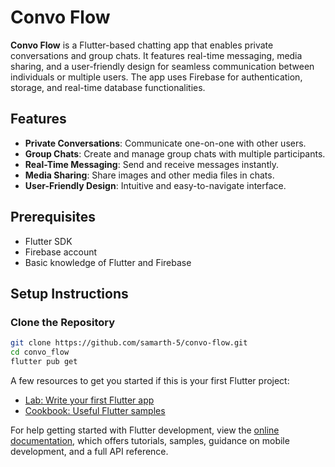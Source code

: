 # Convo Flow

**Convo Flow** is a Flutter-based chatting app that enables private conversations and group chats. It features real-time messaging, media sharing, and a user-friendly design for seamless communication between individuals or multiple users. The app uses Firebase for authentication, storage, and real-time database functionalities.

## Features

- **Private Conversations**: Communicate one-on-one with other users.
- **Group Chats**: Create and manage group chats with multiple participants.
- **Real-Time Messaging**: Send and receive messages instantly.
- **Media Sharing**: Share images and other media files in chats.
- **User-Friendly Design**: Intuitive and easy-to-navigate interface.

## Prerequisites

- Flutter SDK
- Firebase account
- Basic knowledge of Flutter and Firebase

## Setup Instructions

### Clone the Repository

```bash
git clone https://github.com/samarth-5/convo-flow.git
cd convo_flow
flutter pub get
```

A few resources to get you started if this is your first Flutter project:

- [Lab: Write your first Flutter app](https://docs.flutter.dev/get-started/codelab)
- [Cookbook: Useful Flutter samples](https://docs.flutter.dev/cookbook)

For help getting started with Flutter development, view the
[online documentation](https://docs.flutter.dev/), which offers tutorials,
samples, guidance on mobile development, and a full API reference.
